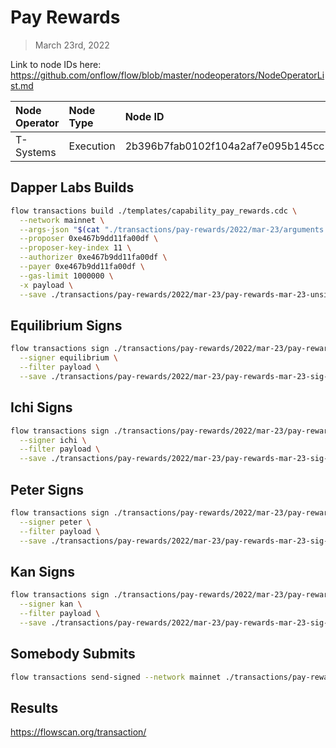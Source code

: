 # Pay Rewards
> March 23rd, 2022

Link to node IDs here: https://github.com/onflow/flow/blob/master/nodeoperators/NodeOperatorList.md

| Node Operator             | Node Type          | Node ID  |
|:--------------------------|:-------------------|:---------|
| T-Systems | Execution | 2b396b7fab0102f104a2af7e095b145cc14da28f863564802e158afc3e07e638

## Dapper Labs Builds

```sh
flow transactions build ./templates/capability_pay_rewards.cdc \
  --network mainnet \
  --args-json "$(cat "./transactions/pay-rewards/2022/mar-23/arguments.json")" \
  --proposer 0xe467b9dd11fa00df \
  --proposer-key-index 11 \
  --authorizer 0xe467b9dd11fa00df \
  --payer 0xe467b9dd11fa00df \
  --gas-limit 1000000 \
  -x payload \
  --save ./transactions/pay-rewards/2022/mar-23/pay-rewards-mar-23-unsigned.rlp
```

## Equilibrium Signs

```sh
flow transactions sign ./transactions/pay-rewards/2022/mar-23/pay-rewards-mar-23-unsigned.rlp \
  --signer equilibrium \
  --filter payload \
  --save ./transactions/pay-rewards/2022/mar-23/pay-rewards-mar-23-sig-1.rlp
```

## Ichi Signs

```sh
flow transactions sign ./transactions/pay-rewards/2022/mar-23/pay-rewards-mar-23-sig-1.rlp \
  --signer ichi \
  --filter payload \
  --save ./transactions/pay-rewards/2022/mar-23/pay-rewards-mar-23-sig-2.rlp
```

## Peter Signs

```sh
flow transactions sign ./transactions/pay-rewards/2022/mar-23/pay-rewards-mar-23-sig-2.rlp \
  --signer peter \
  --filter payload \
  --save ./transactions/pay-rewards/2022/mar-23/pay-rewards-mar-23-sig-3.rlp
```

## Kan Signs

```sh
flow transactions sign ./transactions/pay-rewards/2022/mar-23/pay-rewards-mar-23-sig-3.rlp \
  --signer kan \
  --filter payload \
  --save ./transactions/pay-rewards/2022/mar-23/pay-rewards-mar-23-sig-complete.rlp
```

## Somebody Submits

```sh
flow transactions send-signed --network mainnet ./transactions/pay-rewards/2022/mar-23/pay-rewards-mar-23-sig-complete.rlp
```

## Results

https://flowscan.org/transaction/
